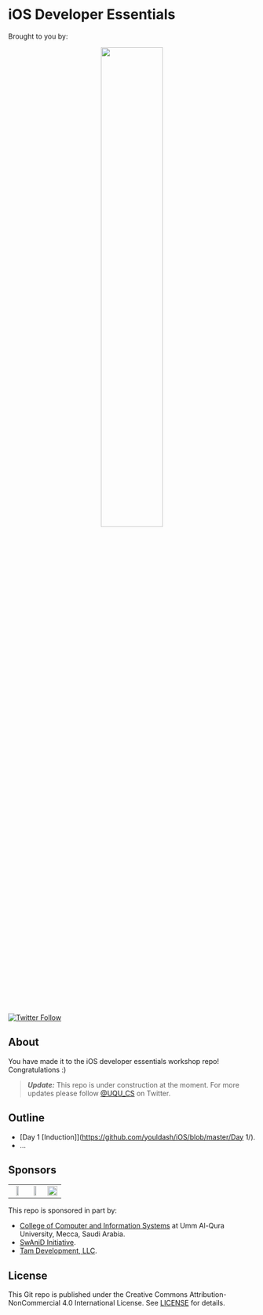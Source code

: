 # iOS Developer Essentials

Brought to you by:
<div align="center"><img src="https://raw.github.com/youldash/iOS/master/Misc/CS%20B.png" width="50%" /></div>

[![Twitter Follow](https://img.shields.io/twitter/follow/youldash.svg?style=social?style=plastic)](https://twitter.com/youldash)

## About

You have made it to the iOS developer essentials workshop repo! Congratulations :)

> ***Update:*** This repo is under construction at the moment. For more updates please follow [@UQU_CS](https://twitter.com/UQU_CS) on Twitter.

## Outline

- [Day 1 [Induction]](https://github.com/youldash/iOS/blob/master/Day 1/).
- ...

## Sponsors

<div align="center">
	<table border="0">
		<tr>
			<td align="center"><img src="https://raw.github.com/youldash/NCCC/master/misc/UQU-LOGO-1024x731.png" width="50%" /></td>
			<td align="center"><img src="https://raw.github.com/youldash/iOS/master/Misc/SWANID.png" width="50%" /></td>
			<td align="center"><img src="https://raw.github.com/youldash/iOS/master/Misc/TAM.png" width="100%" /></td>
		</tr>
	</table>
</div>

This repo is sponsored in part by:
- [College of Computer and Information Systems](http://cis.uqu.edu.sa/) at Umm Al-Qura University, Mecca, Saudi Arabia.
- [SwAniD Initiative](http://www.swanid.org/).
- [Tam Development, LLC](http://tam.sa/).

## License

This Git repo is published under the Creative Commons Attribution-NonCommercial 4.0 International License. See [LICENSE](https://github.com/youldash/iOS/blob/master/LICENSE.md) for details.
